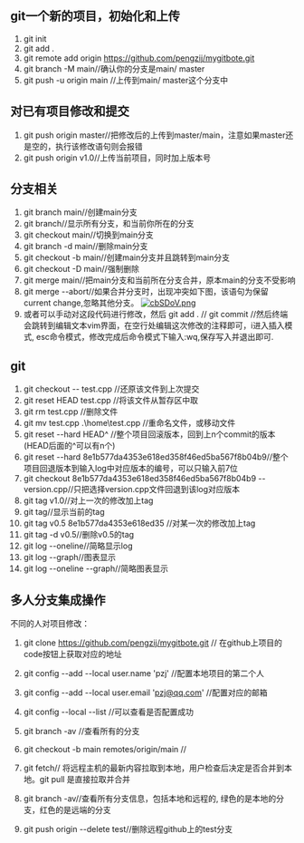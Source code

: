 ## git一个新的项目，初始化和上传 ##
1. git init
2. git add .
3. git remote add origin https://github.com/pengzij/mygitbote.git
4. git branch -M main//确认你的分支是main/ master
5. git push -u origin main  //上传到main/ master这个分支中

## 对已有项目修改和提交 ##
1. git push origin master//把修改后的上传到master/main，注意如果master还是空的，执行该修改语句则会报错
2. git push origin v1.0//上传当前项目，同时加上版本号

## 分支相关 ##
1. git branch main//创建main分支
2. git branch//显示所有分支，和当前你所在的分支
3. git checkout main//切换到main分支
4. git branch -d main//删除main分支
5. git checkout -b main//创建main分支并且跳转到main分支
6. git checkout -D main//强制删除
7. git merge main//把main分支和当前所在分支合并，原本main的分支不受影响
8. git merge --abort//如果合并分支时，出现冲突如下图，该语句为保留current change,忽略其他分支。
[![cbSDoV.png](https://z3.ax1x.com/2021/04/21/cbSDoV.png)](https://imgtu.com/i/cbSDoV)
9. 或者可以手动对这段代码进行修改，然后 git add .  //  git commit //然后终端会跳转到编辑文本vim界面，在空行处编辑这次修改的注释即可，i进入插入模式, esc命令模式，修改完成后命令模式下输入:wq,保存写入并退出即可.


## git ##
1. git checkout -- test.cpp //还原该文件到上次提交
2. git reset HEAD test.cpp //将该文件从暂存区中取
3. git rm test.cpp //删除文件
4. git mv test.cpp .\home\test.cpp //重命名文件，或移动文件
5. git reset --hard HEAD^ //整个项目回滚版本，回到上n个commit的版本(HEAD后面的^可以有n个)
6. git reset --hard 8e1b577da4353e618ed358f46ed5ba567f8b04b9//整个项目回退版本到输入log中对应版本的编号，可以只输入前7位
7. git checkout 8e1b577da4353e618ed358f46ed5ba567f8b04b9 -- version.cpp//只把选择version.cpp文件回退到该log对应版本
8. git tag v1.0//对上一次的修改加上tag
9. git tag//显示当前的tag
10. git tag v0.5 8e1b577da4353e618ed35 //对某一次的修改加上tag
11. git tag -d v0.5//删除v0.5的tag
12. git log --oneline//简略显示log
13. git log --graph//图表显示
14. git log --oneline --graph//简略图表显示

## 多人分支集成操作 ##
不同的人对项目修改：
1. git clone https://github.com/pengzij/mygitbote.git // 在github上项目的code按钮上获取对应的地址
2. git config --add --local user.name 'pzj' //配置本地项目的第二个人
3. git config --add --local user.email 'pzj@qq.com' //配置对应的邮箱
4. git config --local --list //可以查看是否配置成功
5. git branch -av //查看所有的分支
6. git checkout -b main remotes/origin/main //

1. git fetch// 将远程主机的最新内容拉取到本地，用户检查后决定是否合并到本地。git pull 是直接拉取并合并
2. git branch -av//查看所有分支信息，包括本地和远程的, 绿色的是本地的分支，红色的是远端的分支
3. git push origin --delete test//删除远程github上的test分支
 